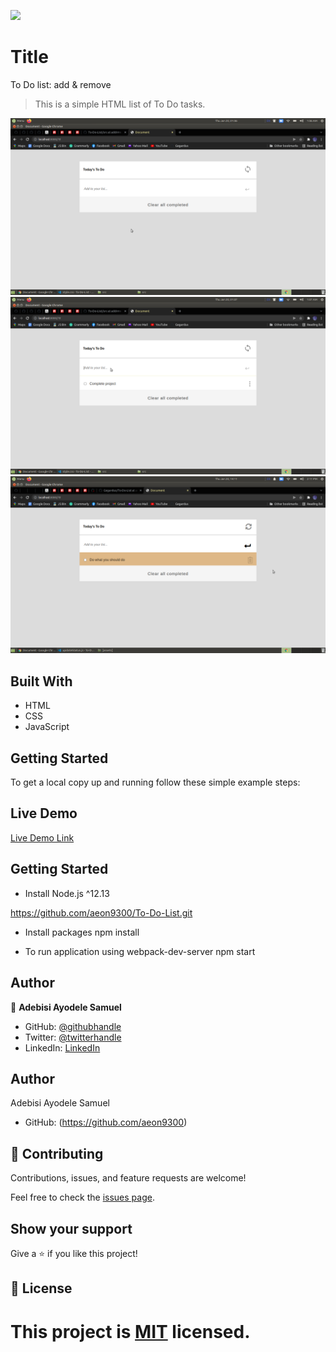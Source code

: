 ![](https://img.shields.io/badge/Microverse-blueviolet)

# Title

To Do list: add & remove

> This is a simple HTML list of To Do tasks.

![screenshot](./app_screenshot1.png)
![screenshot](./app_screenshot2.png)
![screenshot](./app_screenshot3.png)

## Built With

- HTML
- CSS
- JavaScript

## Getting Started

To get a local copy up and running follow these simple example steps:

## Live Demo

[Live Demo Link](https://aeon9300.github.io/To-Do-List/)

## Getting Started

* Install Node.js ^12.13

https://github.com/aeon9300/To-Do-List.git

* Install packages
    npm install
    
* To run application using webpack-dev-server
    npm start

## Author

👤 **Adebisi Ayodele Samuel**

- GitHub: [@githubhandle](https://github.com/aeon9300)
- Twitter: [@twitterhandle](https://twitter.com/aeon9300)
- LinkedIn: [LinkedIn](https://www.linkedin.com/in/samuel-adebisi-4a589362/)

## Author

Adebisi Ayodele Samuel

- GitHub: (https://github.com/aeon9300)


## 🤝 Contributing

Contributions, issues, and feature requests are welcome!

Feel free to check the [issues page](../../issues/).

## Show your support

Give a ⭐️ if you like this project!

## 📝 License

This project is [MIT](./MIT.md) licensed.
=======
